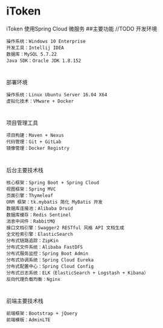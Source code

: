 # iToken
iToken 使用Spring Cloud 微服务
##主要功能
//TODO
开发环境

    操作系统：Windows 10 Enterprise
    开发工具：Intellij IDEA
    数据库：MySQL 5.7.22
    Java SDK：Oracle JDK 1.8.152

#
部署环境

    操作系统：Linux Ubuntu Server 16.04 X64
    虚拟化技术：VMware + Docker

#
项目管理工具

    项目构建：Maven + Nexus
    代码管理：Git + GitLab
    镜像管理：Docker Registry

#
后台主要技术栈

    核心框架：Spring Boot + Spring Cloud
    视图框架：Spring MVC
    页面引擎：Thymeleaf
    ORM 框架：tk.mybatis 简化 MyBatis 开发
    数据库连接池：Alibaba Druid
    数据库缓存：Redis Sentinel
    消息中间件：RabbitMQ
    接口文档引擎：Swagger2 RESTful 风格 API 文档生成
    全文检索引擎：ElasticSearch
    分布式链路追踪：ZipKin
    分布式文件系统：Alibaba FastDFS
    分布式服务监控：Spring Boot Admin
    分布式协调系统：Spring Cloud Eureka
    分布式配置中心：Spring Cloud Config
    分布式日志系统：ELK（ElasticSearch + Logstash + Kibana）
    反向代理负载均衡：Nginx

#
前端主要技术栈

    前端框架：Bootstrap + jQuery
    前端模板：AdminLTE


